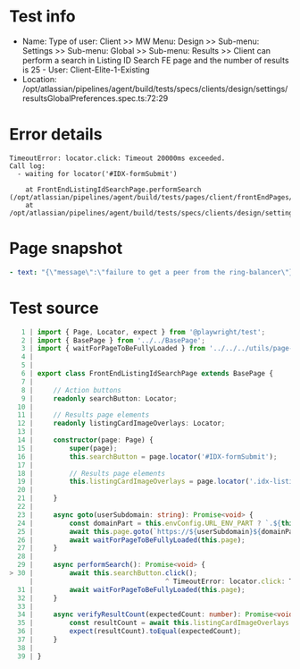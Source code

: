 # Test info

- Name: Type of user: Client >> MW Menu: Design >> Sub-menu: Settings >> Sub-menu: Global >> Sub-menu: Results >> Client can perform a search in Listing ID Search FE page and the number of results is 25 - User: Client-Elite-1-Existing
- Location: /opt/atlassian/pipelines/agent/build/tests/specs/clients/design/settings/resultsGlobalPreferences.spec.ts:72:29

# Error details

```
TimeoutError: locator.click: Timeout 20000ms exceeded.
Call log:
  - waiting for locator('#IDX-formSubmit')

    at FrontEndListingIdSearchPage.performSearch (/opt/atlassian/pipelines/agent/build/tests/pages/client/frontEndPages/FrontEndListingIdSearchPage.ts:30:33)
    at /opt/atlassian/pipelines/agent/build/tests/specs/clients/design/settings/resultsGlobalPreferences.spec.ts:78:70
```

# Page snapshot

```yaml
- text: "{\"message\":\"failure to get a peer from the ring-balancer\"}"
```

# Test source

```ts
   1 | import { Page, Locator, expect } from '@playwright/test';
   2 | import { BasePage } from '../../BasePage';
   3 | import { waitForPageToBeFullyLoaded } from '../../../utils/page-utils';
   4 |
   5 |
   6 | export class FrontEndListingIdSearchPage extends BasePage {
   7 |
   8 |     // Action buttons
   9 |     readonly searchButton: Locator;
  10 |
  11 |     // Results page elements
  12 |     readonly listingCardImageOverlays: Locator;
  13 |
  14 |     constructor(page: Page) {
  15 |         super(page);
  16 |         this.searchButton = page.locator('#IDX-formSubmit');
  17 |
  18 |         // Results page elements
  19 |         this.listingCardImageOverlays = page.locator('.idx-listing-card__image-overlay');
  20 |         
  21 |     }
  22 |
  23 |     async goto(userSubdomain: string): Promise<void> {
  24 |         const domainPart = this.envConfig.URL_ENV_PART ? `.${this.envConfig.URL_ENV_PART}` : '';
  25 |         await this.page.goto(`https://${userSubdomain}${domainPart}.com/idx/search/listingid`);
  26 |         await waitForPageToBeFullyLoaded(this.page);
  27 |     }
  28 |
  29 |     async performSearch(): Promise<void> {
> 30 |         await this.searchButton.click();
     |                                 ^ TimeoutError: locator.click: Timeout 20000ms exceeded.
  31 |         await waitForPageToBeFullyLoaded(this.page);
  32 |     }
  33 |
  34 |     async verifyResultCount(expectedCount: number): Promise<void> {
  35 |         const resultCount = await this.listingCardImageOverlays.count();
  36 |         expect(resultCount).toEqual(expectedCount);
  37 |     }
  38 |
  39 | }
```